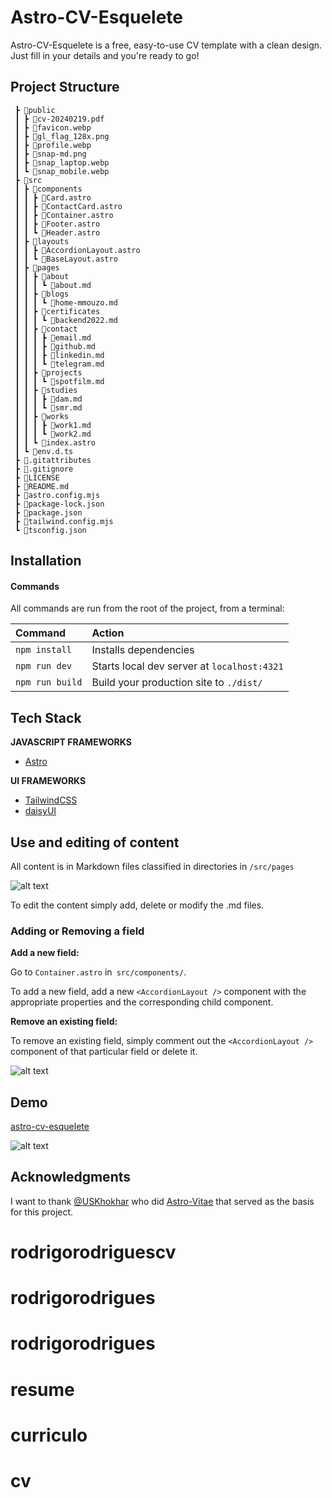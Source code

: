 # Astro-CV-Esquelete

Astro-CV-Esquelete is a free, easy-to-use CV template with a clean design. Just fill in your details and you're ready to go!

## Project Structure

     ┣ 📂public
     ┃ ┣ 📜cv-20240219.pdf
     ┃ ┣ 📜favicon.webp
     ┃ ┣ 📜gl_flag_128x.png
     ┃ ┣ 📜profile.webp
     ┃ ┣ 📜snap-md.png
     ┃ ┣ 📜snap_laptop.webp
     ┃ ┗ 📜snap_mobile.webp
     ┣ 📂src
     ┃ ┣ 📂components
     ┃ ┃ ┣ 📜Card.astro
     ┃ ┃ ┣ 📜ContactCard.astro
     ┃ ┃ ┣ 📜Container.astro
     ┃ ┃ ┣ 📜Footer.astro
     ┃ ┃ ┗ 📜Header.astro
     ┃ ┣ 📂layouts
     ┃ ┃ ┣ 📜AccordionLayout.astro
     ┃ ┃ ┗ 📜BaseLayout.astro
     ┃ ┣ 📂pages
     ┃ ┃ ┣ 📂about
     ┃ ┃ ┃ ┗ 📜about.md
     ┃ ┃ ┣ 📂blogs
     ┃ ┃ ┃ ┗ 📜home-mmouzo.md
     ┃ ┃ ┣ 📂certificates
     ┃ ┃ ┃ ┗ 📜backend2022.md
     ┃ ┃ ┣ 📂contact
     ┃ ┃ ┃ ┣ 📜email.md
     ┃ ┃ ┃ ┣ 📜github.md
     ┃ ┃ ┃ ┣ 📜linkedin.md
     ┃ ┃ ┃ ┗ 📜telegram.md
     ┃ ┃ ┣ 📂projects
     ┃ ┃ ┃ ┗ 📜spotfilm.md
     ┃ ┃ ┣ 📂studies
     ┃ ┃ ┃ ┣ 📜dam.md
     ┃ ┃ ┃ ┗ 📜smr.md
     ┃ ┃ ┣ 📂works
     ┃ ┃ ┃ ┣ 📜work1.md
     ┃ ┃ ┃ ┗ 📜work2.md
     ┃ ┃ ┗ 📜index.astro
     ┃ ┗ 📜env.d.ts
     ┣ 📜.gitattributes
     ┣ 📜.gitignore
     ┣ 📜LICENSE
     ┣ 📜README.md
     ┣ 📜astro.config.mjs
     ┣ 📜package-lock.json
     ┣ 📜package.json
     ┣ 📜tailwind.config.mjs
     ┗ 📜tsconfig.json

## Installation

#### Commands

All commands are run from the root of the project, from a terminal:

| Command         | Action                                      |
| :-------------- | :------------------------------------------ |
| `npm install`   | Installs dependencies                       |
| `npm run dev`   | Starts local dev server at `localhost:4321` |
| `npm run build` | Build your production site to `./dist/`     |

## Tech Stack

**JAVASCRIPT FRAMEWORKS**

- [Astro](https://astro.build/ "Astro")

**UI FRAMEWORKS**

- [TailwindCSS](https://tailwindcss.com/ "TailwindCSS")
- [daisyUI](https://daisyui.com/ "daisyUI")

## Use and editing of content

All content is in Markdown files classified in directories in `/src/pages`

![alt text](https://github.com/mmouzo/astro-cv-esquelete/blob/main/public/snap-md.png?raw=true)

To edit the content simply add, delete or modify the .md files.

### Adding or Removing a field

**Add a new field:**

Go to `Container.astro` in` src/components/`.

To add a new field, add a new `<AccordionLayout />` component with the appropriate properties and the corresponding child component.

**Remove an existing field:**

To remove an existing field, simply comment out the `<AccordionLayout />` component of that particular field or delete it.

![alt text](https://github.com/mmouzo/astro-cv-esquelete/blob/main/public/snap-items.png?raw=true)

## Demo

[astro-cv-esquelete](https://astro-cv-esquelete.vercel.app/ "astro-cv-esquelete")

 ![alt text](https://github.com/mmouzo/astro-cv-esquelete/blob/main/public/snap_project.webp?raw=true)

## Acknowledgments

I want to thank [@USKhokhar](https://github.com/USKhokhar "@USKhokhar") who did [Astro-Vitae](https://github.com/USKhokhar/astro-vitae "Astro-Vitae") that served as the basis for this project.
# rodrigorodriguescv
# rodrigorodrigues
# rodrigorodrigues
# resume
# curriculo
# cv
